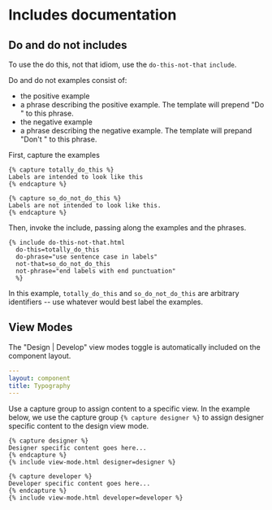 # Includes documentation

## Do and do not includes

To use the do this, not that idiom, use the `do-this-not-that` `include`.

Do and do not examples consist of:

- the positive example
- a phrase describing the positive example. The template will prepend "Do " to
  this phrase.
- the negative example
- a phrase describing the negative example. The template will prepand "Don't "
  to this phrase.

First, capture the examples

```liquid
{% capture totally_do_this %}
Labels are intended to look like this
{% endcapture %}

{% capture so_do_not_do_this %}
Labels are not intended to look like this.
{% endcapture %}
```

Then, invoke the include, passing along the examples and the phrases.

```liquid
{% include do-this-not-that.html
  do-this=totally_do_this
  do-phrase="use sentence case in labels"
  not-that=so_do_not_do_this
  not-phrase="end labels with end punctuation"
  %}
```

In this example, `totally_do_this` and `so_do_not_do_this` are arbitrary
identifiers -- use whatever would best label the examples.

## View Modes

The "Design | Develop" view modes toggle is automatically included on the
component layout.

```yaml
---
layout: component
title: Typography
---
```

Use a capture group to assign content to a specific view. In the example below,
we use the capture group `{% capture designer %}` to assign designer specific
content to the design view mode.

```liquid
{% capture designer %}
Designer specific content goes here...
{% endcapture %}
{% include view-mode.html designer=designer %}

{% capture developer %}
Developer specific content goes here...
{% endcapture %}
{% include view-mode.html developer=developer %}
```
